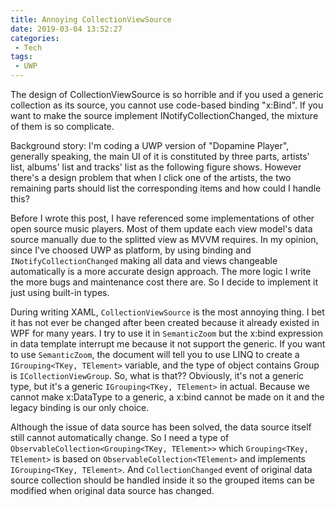```yaml
---
title: Annoying CollectionViewSource
date: 2019-03-04 13:52:27
categories:
 - Tech
tags:
 - UWP
---
```


The design of CollectionViewSource is so horrible and if you used a generic collection as its source, you cannot use code-based binding "x:Bind". If you want to make the source implement INotifyCollectionChanged, the mixture of them is so complicate.
<!--more-->

Background story: I'm coding a UWP version of "Dopamine Player", generally speaking, the main UI of it is constituted by three parts, artists' list, albums' list and tracks' list as the following figure shows. However there's a design problem that when I click one of the artists, the two remaining parts should list the corresponding items and how could I handle this?

Before I wrote this post, I have referenced some implementations of other open source music players. Most of them update each view model's data source manually due to the splitted view as MVVM requires. In my opinion, since I've choosed UWP as platform, by using binding and `INotifyCollectionChanged` making all data and views changeable automatically is a more accurate design approach. The more logic I write the more bugs and maintenance cost there are. So I decide to implement it just using built-in types.

During writing XAML, `CollectionViewSource` is the most annoying thing. I bet it has not ever be changed after been created because it already existed in WPF for many years. I try to use it in `SemanticZoom` but the x:bind expression in data template interrupt me because it not support the generic. If you want to use `SemanticZoom`, the document will tell you to use LINQ to create a `IGrouping<TKey, TElement>` variable, and the type of object contains Group is `ICollectionViewGroup`. So, what is that?? Obviously, it's not a generic type, but it's a generic `IGrouping<TKey, TElement>` in actual. Because we cannot make x:DataType to a generic, a x:bind cannot be made on it and the legacy binding is our only choice.

Although the issue of data source has been solved, the data source itself still cannot automatically change. So I need a type of `ObservableCollection<Grouping<TKey, TElement>>` which `Grouping<TKey, TElement>` is based on `ObservableCollection<TElement>` and implements `IGrouping<TKey, TElement>`. And `CollectionChanged` event of original data source collection should be handled inside it so the grouped items can be modified when original data source has changed.
	